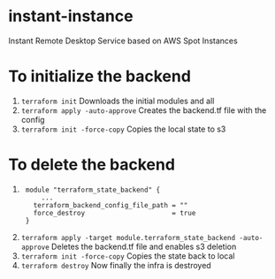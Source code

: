 # instant-instance
Instant Remote Desktop Service based on AWS Spot Instances

# To initialize the backend
1. `terraform init` Downloads the initial modules and all
2. `terraform apply -auto-approve` Creates the backend.tf file with the config
3. `terraform init -force-copy` Copies the local state to s3

# To delete the backend
1. ```hcl
    module "terraform_state_backend" {
        ...
      terraform_backend_config_file_path = ""
      force_destroy                      = true
    }
    ```
2. `terraform apply -target module.terraform_state_backend -auto-approve` Deletes the backend.tf file and enables s3 deletion
3. `terraform init -force-copy` Copies the state back to local
4. `terraform destroy` Now finally the infra is destroyed
